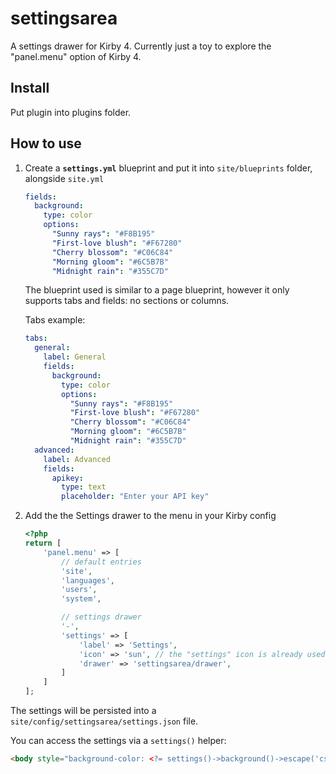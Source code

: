 # settingsarea
A settings drawer for Kirby 4. Currently just a toy to explore the "panel.menu" option of Kirby 4. 

## Install
Put plugin into plugins folder.

## How to use
1. Create a **`settings.yml`** blueprint and put it into `site/blueprints` folder, alongside `site.yml`
    ```yml
    fields:
      background: 
        type: color
        options:
          "Sunny rays": "#F8B195"
          "First-love blush": "#F67280"
          "Cherry blossom": "#C06C84"
          "Morning gloom": "#6C5B7B"
          "Midnight rain": "#355C7D"
    ```

    The blueprint used is similar to a page blueprint, however it only supports tabs and fields: no sections or columns.

    Tabs example:
    
    ```yml
    tabs:
      general:
        label: General
        fields:
          background: 
            type: color
            options:
              "Sunny rays": "#F8B195"
              "First-love blush": "#F67280"
              "Cherry blossom": "#C06C84"
              "Morning gloom": "#6C5B7B"
              "Midnight rain": "#355C7D"
      advanced:
        label: Advanced
        fields:
          apikey:
            type: text
            placeholder: "Enter your API key"
    ```
    
2. Add the the Settings drawer to the menu in your Kirby config
    ```php
    <?php 
    return [
        'panel.menu' => [
            // default entries
            'site',
            'languages',
            'users',
            'system',

            // settings drawer
            '-',
            'settings' => [
                'label' => 'Settings',
                'icon' => 'sun', // the "settings" icon is already used by "system"
                'drawer' => 'settingsarea/drawer',
            ]
        ]
    ];
    ```

The settings will be persisted into a `site/config/settingsarea/settings.json` file. 

You can access the settings via a `settings()` helper:

```html
<body style="background-color: <?= settings()->background()->escape('css') ?>">
```
